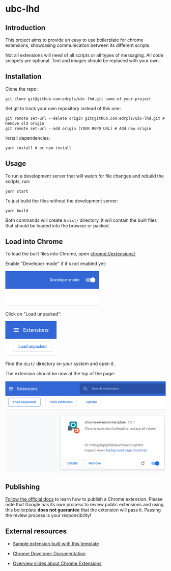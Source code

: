 # ubc-lhd

## Introduction

This project aims to provide an easy to use boilerplate for chrome extensions, showcasing communication between its different scripts.

Not all extensions will need of all scripts or all types of messaging. All code snippets are optional. Text and images should be replaced with your own.

## Installation

Clone the repo:

```
git clone git@github.com:edrpls/ubc-lhd.git name-of-your-project
```

Set git to track your own repository instead of this one:

```
git remote set-url --delete origin git@github.com:edrpls/ubc-lhd.git # Remove old origin
git remote set-url --add origin [YOUR REPO URL] # Add new origin
```

Install dependencies:

```
yarn install # or npm install
```

## Usage

To run a development server that will watch for file changes and rebuild the scripts, run:

```
yarn start
```

To just build the files without the development server:

```
yarn build
```

Both commands will create a `dist/` directory, it will contain the built files that should be loaded into the browser or packed.

## Load into Chrome

To load the built files into Chrome, open [chrome://extensions/](chrome://extensions/).

Enable "Developer mode" if it's not enabled yet:

![Developer Mode Checkbox](assets/dev_mode.png)

Click on "Load unpacked":

![Load Unpacked Button](assets/load_unpacked.png)

Find the `dist/` directory on your system and open it.

The extension should be now at the top of the page:

![Extension Loaded](assets/ext_loaded.png)

## Publishing

[Follow the official docs](https://developer.chrome.com/webstore/publish) to learn how to publish a Chrome extension.
Please note that Google has its own process to review public extensions and using this boilerplate **does not guarantee** that the extension will pass it. Passing the review process is your responsibility!

## External resources

*   [Sample extension built with this template](https://github.com/edrpls/social-network-alert)

*   [Chrome Developer Documentation](https://developer.chrome.com/extensions/devguide)

*   [Overview slides about Chrome Extensions](https://github.com/edrpls/chrome-extensions-what-why-how)
